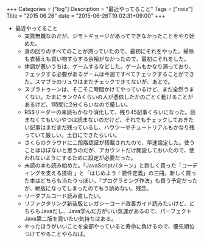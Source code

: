 +++
Categories = ["log"]
Description = "最近やってること"
Tags = ["noiz"]
Title = "2015 06 26"
date = "2015-06-26T19:02:31+09:00"
+++

* 最近やってること
	* 実質無職なのだが、ジモトギョージがあってできなかったことをやり始めた。
	* 身の回りのすべてのことが滞っていたので、最初にそれをやった。掃除も衣替えも買い物すらする余裕がなかったので、最初にそれをした。
	* 体調が悪いうちは、ゲームするなどした。ゲームもかなり滞っており、チェックする必要があるゲームは今週ですべてチェックすることができた。スマブラのリュウはまだチェックできてないが、あとで。
	* スプラトゥーンは、そこそこ時間かけてやっているけど、まだ全然うまくない。たまにランクAくらいの人が憑依したかのごとく動けることがあるけど、1時間に2分くらいなので厳しい。
	* RSSリーダーの未読もかなり消化して、残り45記事くらいになった。読まなくてもいいやつは読まないのだけど、それでもチェックしておきたい記事はまだまだ残っているし、ハウツーやチュートリアルもかなり残っていて厳しい。土日にできたらいい。
	* さくらのクラウドに二段階認証が搭載されたので、早速設定した。使うことはほぼないと思うのだが、アカウントだけ開設しておいたので、使われないようにするために設定が必要だった。
	* 未読の本も読み始めた。「JavaScriptパターン」と新しく買った「コーディングを支える技術 」と「はじめよう！要件定義」の三冊。新しく買った本はどちらも当たりっぽい。「プログラミング作法」も買う予定だったが、絶版になってしまったのでもう読めない。残念。
	* リーダブルコード読み直したい。
	* リファクタリング新装版とレガシーコード改善ガイド読みたいけど、どちらもJavaだし、Java学んだ方がいい気運があるので、パーフェクトJava第二版を買いたい気持ちはある。
	* やったほうがいいことを全部やっていると寿命に負けるので、優先順位つけてやることやらねば。